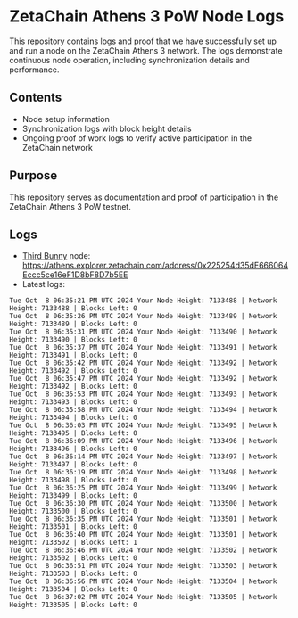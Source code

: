 # ZetaChain Athens 3 PoW Node Logs
This repository contains logs and proof that we have successfully set up and run a node on the ZetaChain Athens 3 network. The logs demonstrate continuous node operation, including synchronization details and performance.

## Contents
- Node setup information
- Synchronization logs with block height details
- Ongoing proof of work logs to verify active participation in the ZetaChain network

## Purpose
This repository serves as documentation and proof of participation in the ZetaChain Athens 3 PoW testnet.

## Logs

- [Third Bunny](https://thirdbunny.xyz/) node: https://athens.explorer.zetachain.com/address/0x225254d35dE666064Eccc5ce16eF1D8bF8D7b5EE
- Latest logs:
```
Tue Oct  8 06:35:21 PM UTC 2024 Your Node Height: 7133488 | Network Height: 7133488 | Blocks Left: 0
Tue Oct  8 06:35:26 PM UTC 2024 Your Node Height: 7133489 | Network Height: 7133489 | Blocks Left: 0
Tue Oct  8 06:35:31 PM UTC 2024 Your Node Height: 7133490 | Network Height: 7133490 | Blocks Left: 0
Tue Oct  8 06:35:37 PM UTC 2024 Your Node Height: 7133491 | Network Height: 7133491 | Blocks Left: 0
Tue Oct  8 06:35:42 PM UTC 2024 Your Node Height: 7133492 | Network Height: 7133492 | Blocks Left: 0
Tue Oct  8 06:35:47 PM UTC 2024 Your Node Height: 7133492 | Network Height: 7133492 | Blocks Left: 0
Tue Oct  8 06:35:53 PM UTC 2024 Your Node Height: 7133493 | Network Height: 7133493 | Blocks Left: 0
Tue Oct  8 06:35:58 PM UTC 2024 Your Node Height: 7133494 | Network Height: 7133494 | Blocks Left: 0
Tue Oct  8 06:36:03 PM UTC 2024 Your Node Height: 7133495 | Network Height: 7133495 | Blocks Left: 0
Tue Oct  8 06:36:09 PM UTC 2024 Your Node Height: 7133496 | Network Height: 7133496 | Blocks Left: 0
Tue Oct  8 06:36:14 PM UTC 2024 Your Node Height: 7133497 | Network Height: 7133497 | Blocks Left: 0
Tue Oct  8 06:36:19 PM UTC 2024 Your Node Height: 7133498 | Network Height: 7133498 | Blocks Left: 0
Tue Oct  8 06:36:25 PM UTC 2024 Your Node Height: 7133499 | Network Height: 7133499 | Blocks Left: 0
Tue Oct  8 06:36:30 PM UTC 2024 Your Node Height: 7133500 | Network Height: 7133500 | Blocks Left: 0
Tue Oct  8 06:36:35 PM UTC 2024 Your Node Height: 7133501 | Network Height: 7133501 | Blocks Left: 0
Tue Oct  8 06:36:40 PM UTC 2024 Your Node Height: 7133501 | Network Height: 7133502 | Blocks Left: 1
Tue Oct  8 06:36:46 PM UTC 2024 Your Node Height: 7133502 | Network Height: 7133502 | Blocks Left: 0
Tue Oct  8 06:36:51 PM UTC 2024 Your Node Height: 7133503 | Network Height: 7133503 | Blocks Left: 0
Tue Oct  8 06:36:56 PM UTC 2024 Your Node Height: 7133504 | Network Height: 7133504 | Blocks Left: 0
Tue Oct  8 06:37:02 PM UTC 2024 Your Node Height: 7133505 | Network Height: 7133505 | Blocks Left: 0
```
